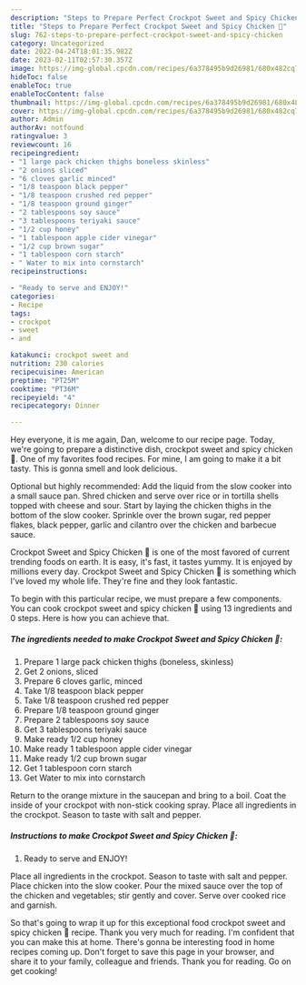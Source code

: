 ```yaml
---
description: "Steps to Prepare Perfect Crockpot Sweet and Spicy Chicken 🐔"
title: "Steps to Prepare Perfect Crockpot Sweet and Spicy Chicken 🐔"
slug: 762-steps-to-prepare-perfect-crockpot-sweet-and-spicy-chicken
category: Uncategorized
date: 2022-04-24T18:01:35.982Z
date: 2023-02-11T02:57:30.357Z
image: https://img-global.cpcdn.com/recipes/6a378495b9d26981/680x482cq70/crockpot-sweet-and-spicy-chicken-recipe-main-photo.jpg
hideToc: false
enableToc: true
enableTocContent: false
thumbnail: https://img-global.cpcdn.com/recipes/6a378495b9d26981/680x482cq70/crockpot-sweet-and-spicy-chicken-recipe-main-photo.jpg
cover: https://img-global.cpcdn.com/recipes/6a378495b9d26981/680x482cq70/crockpot-sweet-and-spicy-chicken-recipe-main-photo.jpg
author: Admin
authorAv: notfound
ratingvalue: 3
reviewcount: 16
recipeingredient:
- "1 large pack chicken thighs boneless skinless"
- "2 onions sliced"
- "6 cloves garlic minced"
- "1/8 teaspoon black pepper"
- "1/8 teaspoon crushed red pepper"
- "1/8 teaspoon ground ginger"
- "2 tablespoons soy sauce"
- "3 tablespoons teriyaki sauce"
- "1/2 cup honey"
- "1 tablespoon apple cider vinegar"
- "1/2 cup brown sugar"
- "1 tablespoon corn starch"
- " Water to mix into cornstarch"
recipeinstructions:

- "Ready to serve and ENJOY!"
categories:
- Recipe
tags:
- crockpot
- sweet
- and

katakunci: crockpot sweet and 
nutrition: 230 calories
recipecuisine: American
preptime: "PT25M"
cooktime: "PT36M"
recipeyield: "4"
recipecategory: Dinner

---
```



Hey everyone, it is me again, Dan, welcome to our recipe page. Today, we're going to prepare a distinctive dish, crockpot sweet and spicy chicken 🐔. One of my favorites food recipes. For mine, I am going to make it a bit tasty. This is gonna smell and look delicious.

Optional but highly recommended: Add the liquid from the slow cooker into a small sauce pan. Shred chicken and serve over rice or in tortilla shells topped with cheese and sour. Start by laying the chicken thighs in the bottom of the slow cooker. Sprinkle over the brown sugar, red pepper flakes, black pepper, garlic and cilantro over the chicken and barbecue sauce.

Crockpot Sweet and Spicy Chicken 🐔 is one of the most favored of current trending foods on earth. It is easy, it's fast, it tastes yummy. It is enjoyed by millions every day. Crockpot Sweet and Spicy Chicken 🐔 is something which I've loved my whole life. They're fine and they look fantastic.


To begin with this particular recipe, we must prepare a few components. You can cook crockpot sweet and spicy chicken 🐔 using 13 ingredients and 0 steps. Here is how you can achieve that.

<!--inarticleads1-->

##### The ingredients needed to make Crockpot Sweet and Spicy Chicken 🐔:

1. Prepare 1 large pack chicken thighs (boneless, skinless)
1. Get 2 onions, sliced
1. Prepare 6 cloves garlic, minced
1. Take 1/8 teaspoon black pepper
1. Take 1/8 teaspoon crushed red pepper
1. Prepare 1/8 teaspoon ground ginger
1. Prepare 2 tablespoons soy sauce
1. Get 3 tablespoons teriyaki sauce
1. Make ready 1/2 cup honey
1. Make ready 1 tablespoon apple cider vinegar
1. Make ready 1/2 cup brown sugar
1. Get 1 tablespoon corn starch
1. Get  Water to mix into cornstarch


Return to the orange mixture in the saucepan and bring to a boil. Coat the inside of your crockpot with non-stick cooking spray. Place all ingredients in the crockpot. Season to taste with salt and pepper. 

<!--inarticleads2-->

##### Instructions to make Crockpot Sweet and Spicy Chicken 🐔:


1. Ready to serve and ENJOY!

Place all ingredients in the crockpot. Season to taste with salt and pepper. Place chicken into the slow cooker. Pour the mixed sauce over the top of the chicken and vegetables; stir gently and cover. Serve over cooked rice and garnish. 

So that's going to wrap it up for this exceptional food crockpot sweet and spicy chicken 🐔 recipe. Thank you very much for reading. I'm confident that you can make this at home. There's gonna be interesting food in home recipes coming up. Don't forget to save this page in your browser, and share it to your family, colleague and friends. Thank you for reading. Go on get cooking!
